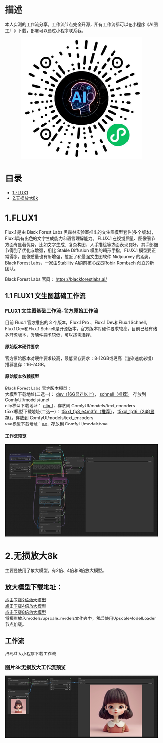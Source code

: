 # 描述
本人实测的工作流分享，工作流节点完全开源，所有工作流都可以在小程序《AI图工厂》下载，部署可以通过小程序联系我。
<br/>
<div align="center">
    <img src="assets/miniapp/miniapp.jpg" width="400" alt="AI图工厂" />
</div>


# 目录

- [1.FLUX1](#1.FLUX1)
- [2.无损放大8k](#2.无损放大8k)

# 1.FLUX1 <a id="1.FLUX1"></a>

Flux.1 是由 Black Forest Labs 黑森林实验室推出的文生图模型套件(多个版本)，Flux.1具有出色的文字生成能力和语言理解能力。 FLUX.1 在视觉质量、图像细节方面有显著优势，比如文字生成、复杂构图、人手描绘等方面表现良好。其手部细节得到了优化与增强，相比 Stable Diffusion 模型的畸形手指，FLUX.1 模型要正常得多。图像质量也有所增强，拉近了和最强文生图软件 Midjourney 的距离。 Black Forest Labs，一家由Stability AI的前核心成员Robin Rombach 创立的新团队。

Black Forest Labs 官网： https://blackforestlabs.ai/

## 1.1 FLUX1 文生图基础工作流

### FLUX1 文生图基础工作流-官方原始工作流
目前 Flux.1 官方推出的 3 个版本，Flux.1 Pro 、Flux.1 Dev和Flux.1 Schnell，Flux1 Dev和Flux.1 Schnell是开源版本，官方版本对硬件要求较高，目前已经有诸多开源版本，对硬件要求较低，可以按需选择。
#### 原始版本硬件要求
官方原始版本对硬件要求较高，最低显存要求：8-12GB或更高（渲染速度较慢） 推荐显存：16-24GB。

#### 原始版本依赖模型
Black Forest Labs 官方版本模型：
<br/>
大模型下载地址(二选一)：
<a href="https://huggingface.co/black-forest-labs/FLUX.1-dev/blob/main/flux1-dev.safetensors">dev（16G显存以上）</a>，
<a href="https://huggingface.co/black-forest-labs/FLUX.1-schnell">schnell（推荐）</a>，存放到 ComfyUI/models/unet
<br>
clip模型下载地址：
<a href="https://huggingface.co/comfyanonymous/flux_text_encoders/blob/main/clip_l.safetensors">clip_l</a>，存放到 ComfyUI/models/text_encoders
<br/>
t5xxl模型下载地址(二选一)：
<a href="https://huggingface.co/comfyanonymous/flux_text_encoders/blob/main/t5xxl_fp8_e4m3fn.safetensors">t5xxl_fp8_e4m3fn（推荐）</a>，
<a href="https://huggingface.co/comfyanonymous/flux_text_encoders/blob/main/t5xxl_fp16.safetensors">t5xxl_fp16（24G显存）</a>，存放到 ComfyUI/models/text_encoders
<br/>
vae模型下载地址：<a href="https://huggingface.co/black-forest-labs/FLUX.1-schnell/blob/main/ae.safetensors">ae</a>，存放到 ComfyUI/models/vae

#### 工作流预览
<img src="assets/miniapp/flux1_guanfang_yuanshi.jpg" width="800px" alt="AI图工厂" />

# 2.无损放大8k <a id="2.无损放大8k"></a>
主要是使用了放大模型，有2倍、4倍和8倍放大模型。
<br/>
## 放大模型下载地址：
<a href="https://huggingface.co/ai-forever/Real-ESRGAN/blob/main/RealESRGAN_x2.pth">点击下载2倍放大模型</a>
<br/>
<a href="https://huggingface.co/ai-forever/Real-ESRGAN/blob/main/RealESRGAN_x4.pth">点击下载4倍放大模型</a>
<br/>
<a href="https://huggingface.co/ai-forever/Real-ESRGAN/blob/main/RealESRGAN_x4.pth">点击下载8倍放大模型</a>
<br/>
将模型放入models/upscale_models文件夹中，然后使用UpscaleModelLoader节点加载。
## 工作流
扫码进入小程序下载工作流<br/>
### 图片8k无损放大工作流预览
<img src="assets/miniapp/upscale_8k.jpg" width="800px" alt="AI图工厂" />
